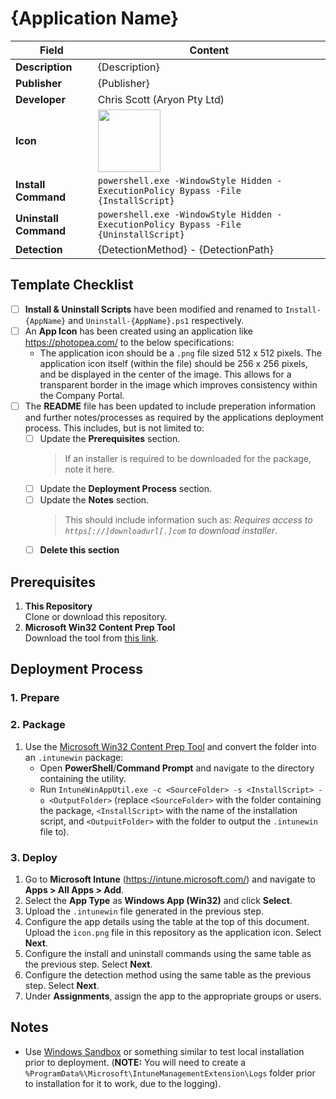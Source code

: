 # {Application Name}

| Field                 | Content                                                                                                                         |
| --------------------- | ------------------------------------------------------------------------------------------------------------------------------- |
| **Description**       | {Description}                                                                                                                   |
| **Publisher**         | {Publisher}                                                                                                                     |
| **Developer**         | Chris Scott (Aryon Pty Ltd)                                                                                                     |
| **Icon**              | <img src="https://github.com/cscott-dev/Intune-Resources/blob/main/Windows/Applications/_template/icon.png?raw=true" width=100> |
| **Install Command**   | `powershell.exe -WindowStyle Hidden -ExecutionPolicy Bypass -File {InstallScript}`                                              |
| **Uninstall Command** | `powershell.exe -WindowStyle Hidden -ExecutionPolicy Bypass -File {UninstallScript}`                                            |
| **Detection**         | {DetectionMethod} - {DetectionPath}                                                                                             |

## Template Checklist

- [ ] **Install & Uninstall Scripts** have been modified and renamed to `Install-{AppName}` and `Uninstall-{AppName}.ps1`
      respectively.
- [ ] An **App Icon** has been created using an application like https://photopea.com/ to the below
      specifications:
   - The application icon should be a `.png` file sized 512 x 512 pixels. The application icon itself (within the
     file) should be 256 x 256 pixels, and be displayed in the center of the image. This allows for a transparent
     border in the image which improves consistency within the Company Portal.
- [ ] The **README** file has been updated to include preperation information and further notes/processes as required
      by the applications deployment process. This includes, but is not limited to:
   - [ ] Update the **Prerequisites** section.
      > If an installer is required to be downloaded for the package, note it here.
   - [ ] Update the **Deployment Process** section.
   - [ ] Update the **Notes** section.
      > This should include information such as: *Requires access to `https[://]downloadurl[.]com` to download
         installer*.
   - [ ] **Delete this section**

## Prerequisites

1. **This Repository**\
   Clone or download this repository.
2. **Microsoft Win32 Content Prep Tool**\
   Download the tool from [this link](https://github.com/microsoft/Microsoft-Win32-Content-Prep-Tool).

## Deployment Process

### 1. Prepare

### 2. Package

1. Use the [Microsoft Win32 Content Prep Tool](https://github.com/microsoft/Microsoft-Win32-Content-Prep-Tool) and
   convert the folder into an `.intunewin` package:
    - Open **PowerShell**/**Command Prompt** and navigate to the directory containing the utility.
    - Run `IntuneWinAppUtil.exe -c <SourceFolder> -s <InstallScript> -o <OutputFolder>` (replace `<SourceFolder>` with
      the folder containing the package, `<InstallScript>` with the name of the installation script, and
      `<OutpuitFolder>` with the folder to output the `.intunewin` file to).

### 3. Deploy

1. Go to **Microsoft Intune** (https://intune.microsoft.com/) and navigate to **Apps > All Apps > Add**.
2. Select the **App Type** as **Windows App (Win32)** and click **Select**.
3. Upload the `.intunewin` file generated in the previous step.
4. Configure the app details using the table at the top of this document. Upload the `icon.png` file in this repository
   as the application icon. Select **Next**.
5. Configure the install and uninstall commands using the same table as the previous step. Select **Next**.
6. Configure the detection method using the same table as the previous step. Select **Next**.
7. Under **Assignments**, assign the app to the appropriate groups or users.

## Notes

-   Use [Windows Sandbox](https://learn.microsoft.com/en-us/windows/security/application-security/application-isolation/windows-sandbox/windows-sandbox-overview)
    or something similar to test local installation prior to deployment. (**NOTE:** You will need to create a
    `%ProgramData%\Microsoft\IntuneManagementExtension\Logs` folder prior to installation for it to work, due to the 
    logging).
